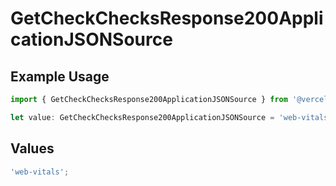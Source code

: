 # GetCheckChecksResponse200ApplicationJSONSource

## Example Usage

```typescript
import { GetCheckChecksResponse200ApplicationJSONSource } from '@vercel/client/models/operations';

let value: GetCheckChecksResponse200ApplicationJSONSource = 'web-vitals';
```

## Values

```typescript
'web-vitals';
```
